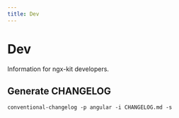 ```yaml
---
title: Dev
---
```


# Dev

Information for ngx-kit developers.


## Generate CHANGELOG

```
conventional-changelog -p angular -i CHANGELOG.md -s
```
